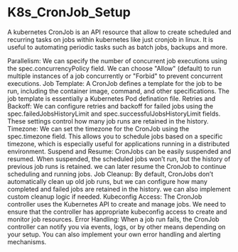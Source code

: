 # K8s_CronJob_Setup
A kubernetes CronJob is an API resource that allow to create scheduled and recurring tasks on jobs within kubernetes like just cronjob in linux. It is useful to automating periodic tasks such as batch jobs, backups and more.

Parallelism:
We can specify the number of concurrent job executions using the spec.concurrencyPolicy field. We can choose "Allow" (default) to run multiple instances of a job concurrently or "Forbid" to prevent concurrent executions.
Job Template:
A CronJob defines a template for the job to be run, including the container image, command, and other specifications. The job template is essentially a Kubernetes Pod defination file.
Retries and Backoff:
We can configure retries and backoff for failed jobs using the spec.failedJobsHistoryLimit and spec.successfulJobsHistoryLimit fields. These settings control how many job runs are retained in the history.
Timezone:
We can set the timezone for the CronJob using the spec.timezone field. This allows you to schedule jobs based on a specific timezone, which is especially useful for applications running in a distributed environment.
Suspend and Resume:
CronJobs can be easily suspended and resumed. When suspended, the scheduled jobs won’t run, but the history of previous job runs is retained. we can later resume the CronJob to continue scheduling and running jobs.
Job Cleanup:
By default, CronJobs don’t automatically clean up old job runs, but we can configure how many completed and failed jobs are retained in the history. we can also implement custom cleanup logic if needed.
Kubeconfig Access:
The CronJob controller uses the Kubernetes API to create and manage jobs. We need to ensure that the controller has appropriate kubeconfig access to create and monitor job resources.
Error Handling:
When a job run fails, the CronJob controller can notify you via events, logs, or by other means depending on your setup. You can also implement your own error handling and alerting mechanisms.
